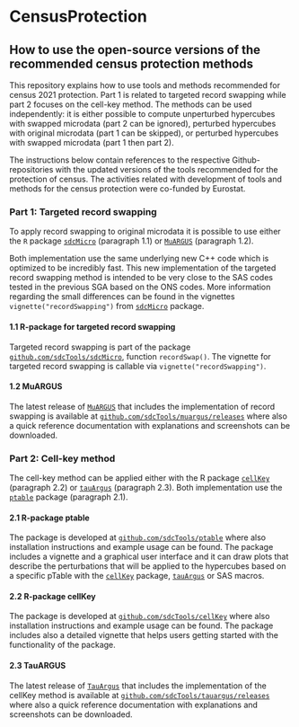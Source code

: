 <!-- README.md is generated from README.Rmd. Please edit that file -->

# CensusProtection

## How to use the open-source versions of the recommended census protection methods

This repository explains how to use tools and methods recommended for
census 2021 protection. Part 1 is related to targeted record swapping
while part 2 focuses on the cell-key method. The methods can be used
independently: it is either possible to compute unperturbed hypercubes
with swapped microdata (part 2 can be ignored), perturbed hypercubes
with original microdata (part 1 can be skipped), or perturbed hypercubes
with swapped microdata (part 1 then part 2).

The instructions below contain references to the respective
Github-repositories with the updated versions of the tools recommended
for the protection of census. The activities related with development of
tools and methods for the census protection were co-funded by Eurostat.

### Part 1: Targeted record swapping

To apply record swapping to original microdata it is possible to use
either the `R` package
[`sdcMicro`](https://github.com/sdcTools/sdcMicro)
(paragraph 1.1) or [`MuARGUS`](https://github.com/sdcTools/muargus)
(paragraph 1.2).

Both implementation use the same underlying new C++ code which is
optimized to be incredibly fast. This new implementation of the targeted
record swapping method is intended to be very close to the SAS codes
tested in the previous SGA based on the ONS codes. More information
regarding the small differences can be found in the vignettes `vignette("recordSwapping")` from
[`sdcMicro`](https://github.com/sdcTools/sdcMicro) package.

#### 1.1 R-package for targeted record swapping

Targeted record swapping is part of the package [`github.com/sdcTools/sdcMicro`](https://github.com/sdcTools/sdcMicro), function `recordSwap()`. The vignette for targeted record swapping is callable via `vignette("recordSwapping")`.

#### 1.2 MuARGUS

The latest release of [`MuARGUS`](https://github.com/sdcTools/muargus)
that includes the implementation of record swapping is available at
[`github.com/sdcTools/muargus/releases`](https://github.com/sdcTools/muargus/releases)
where also a quick reference documentation with explanations and
screenshots can be downloaded.

### Part 2: Cell-key method

The cell-key method can be applied either with the R package
[`cellKey`](https://github.com/sdcTools/cellKey) (paragraph 2.2) or
[`tauArgus`](https://github.com/sdcTools/tauargus) (paragraph 2.3). Both
implementation use the [`ptable`](https://github.com/sdcTools/ptable)
package (paragraph 2.1).

#### 2.1 R-package ptable

The package is developed at
[`github.com/sdcTools/ptable`](https://github.com/sdcTools/ptable) where
also installation instructions and example usage can be found. The
package includes a vignette and a graphical user interface and it can
draw plots that describe the perturbations that will be applied to the
hypercubes based on a specific pTable with the
[`cellKey`](https://github.com/sdcTools/cellKey) package,
[`tauArgus`](https://github.com/sdcTools/tauargus) or SAS macros.

#### 2.2 R-package cellKey

The package is developed at
[`github.com/sdcTools/cellKey`](https://github.com/sdcTools/cellKey)
where also installation instructions and example usage can be found. The
package includes also a detailed vignette that helps users getting
started with the functionality of the package.

#### 2.3 TauARGUS

The latest release of [`TauArgus`](https://github.com/sdcTools/tauargus)
that includes the implementation of the cellKey method is available at
[`github.com/sdcTools/tauargus/releases`](https://github.com/sdcTools/tauargus/releases)
where also a quick reference documentation with explanations and
screenshots can be downloaded.
